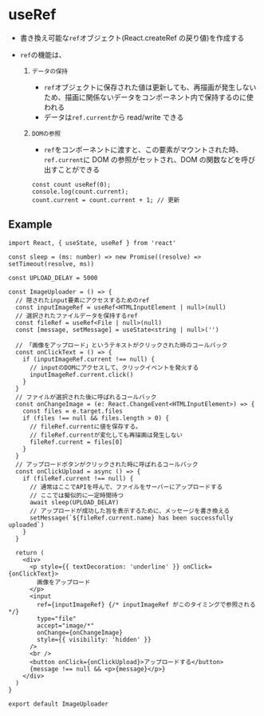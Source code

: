 # useRef

- 書き換え可能な`ref`オブジェクト(React.createRef の戻り値)を作成する
- `ref`の機能は、

  1. `データの保持`
     - `ref`オブジェクトに保存された値は更新しても、再描画が発生しないため、描画に関係ないデータをコンポーネント内で保持するのに使われる
     - データは`ref.current`から read/write できる
  2. `DOMの参照`

     - `ref`をコンポーネントに渡すと、この要素がマウントされた時、`ref.current`に DOM の参照がセットされ、DOM の関数などを呼び出すことができる

     ```tsx
     const count useRef(0);
     console.log(count.current);
     count.current = count.current + 1; // 更新
     ```

## Example

```tsx
import React, { useState, useRef } from 'react'

const sleep = (ms: number) => new Promise((resolve) => setTimeout(resolve, ms))

const UPLOAD_DELAY = 5000

const ImageUploader = () => {
  // 隠されたinput要素にアクセスするためのref
  const inputImageRef = useRef<HTMLInputElement | null>(null)
  // 選択されたファイルデータを保持するref
  const fileRef = useRef<File | null>(null)
  const [message, setMessage] = useState<string | null>('')

  // 「画像をアップロード」というテキストがクリックされた時のコールバック
  const onClickText = () => {
    if (inputImageRef.current !== null) {
      // inputのDOMにアクセスして、クリックイベントを発火する
      inputImageRef.current.click()
    }
  }
  // ファイルが選択された後に呼ばれるコールバック
  const onChangeImage = (e: React.ChangeEvent<HTMLInputElement>) => {
    const files = e.target.files
    if (files !== null && files.length > 0) {
      // fileRef.currentに値を保存する。
      // fileRef.currentが変化しても再描画は発生しない
      fileRef.current = files[0]
    }
  }
  // アップロードボタンがクリックされた時に呼ばれるコールバック
  const onClickUpload = async () => {
    if (fileRef.current !== null) {
      // 通常はここでAPIを呼んで、ファイルをサーバーにアップロードする
      // ここでは擬似的に一定時間待つ
      await sleep(UPLOAD_DELAY)
      // アップロードが成功した旨を表示するために、メッセージを書き換える
      setMessage(`${fileRef.current.name} has been successfully uploaded`)
    }
  }

  return (
    <div>
      <p style={{ textDecoration: 'underline' }} onClick={onClickText}>
        画像をアップロード
      </p>
      <input
        ref={inputImageRef} {/* inputImageRef がこのタイミングで参照される */}
        type="file"
        accept="image/*"
        onChange={onChangeImage}
        style={{ visibility: 'hidden' }}
      />
      <br />
      <button onClick={onClickUpload}>アップロードする</button>
      {message !== null && <p>{message}</p>}
    </div>
  )
}

export default ImageUploader
```
